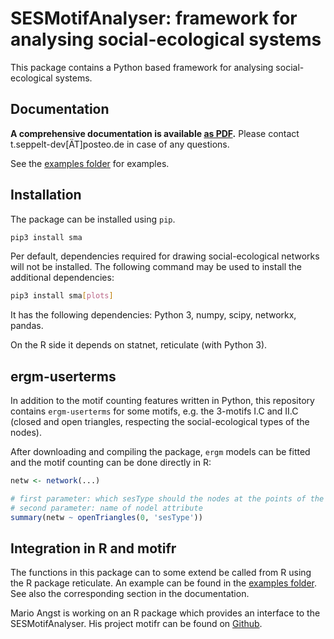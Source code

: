 # SESMotifAnalyser: framework for analysing social-ecological systems

This package contains a Python based framework for analysing social-ecological systems.


## Documentation

**A comprehensive documentation is available [as PDF](https://gitlab.com/t.seppelt/sesmotifanalyser/raw/master/doc/_build/latex/SESMotifAnalyser.pdf?inline=false).**
Please contact t.seppelt-dev[ÄT]posteo.de in case of any questions.

See the [examples folder](https://gitlab.com/t.seppelt/sesmotifanalyser/raw/master/examples/) for examples.

## Installation

The package can be installed using ``pip``.

```bash
pip3 install sma
```

Per default, dependencies required for drawing social-ecological networks will not
be installed. The following command may be used to install the additional dependencies:

```bash
pip3 install sma[plots]
```

It has the following dependencies: Python 3, numpy, scipy, networkx, pandas.

On the R side it depends on statnet, reticulate (with Python 3).


## ergm-userterms

In addition to the motif counting features written in Python, this repository contains `ergm-userterms` for some motifs, e.g. the 3-motifs I.C and II.C (closed and open triangles,
respecting the social-ecological types of the nodes).

After downloading and compiling the package, `ergm` models can be fitted and the motif counting
can be done directly in R:

```R
netw <- network(...)

# first parameter: which sesType should the nodes at the points of the triangles have
# second parameter: name of nodel attribute
summary(netw ~ openTriangles(0, 'sesType'))
```

## Integration in R and motifr

The functions in this package can to some extend be called from R using the R package reticulate. An example can be found in the [examples folder](https://gitlab.com/t.seppelt/sesmotifanalyser/raw/master/examples/example.R). See also the corresponding section in the documentation.

Mario Angst is working on an R package which provides an interface to the SESMotifAnalyser. His project motifr can be found on [Github](https://github.com/marioangst/motifr).
